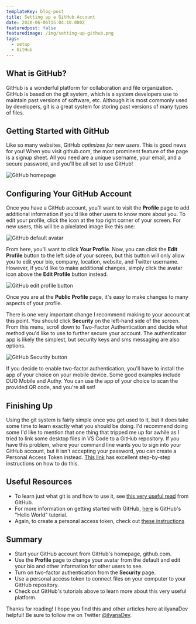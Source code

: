 ```yaml
---
templateKey: blog-post
title: Setting up a GitHub Account
date: 2020-06-06T15:04:10.000Z
featuredpost: false
featuredimage: /img/setting-up-github.png
tags:
  - setup
  - GitHub
---
```


What is GitHub?
-

GitHub is a wonderful platform for collaboration and file organization. GitHub is based on the git system, which is a system developers use to maintain past versions of software, etc. Although it is most commonly used by developers, git is a great system for storing past versions of many types of files.

Getting Started with GitHub
-

Like so many websites, GitHub *optimizes for new users*. This is good news for you! When you visit github.com, the most prominent feature of the page is a signup sheet. All you need are a unique username, your email, and a secure password, and you'll be all set to use GitHub!

![GitHub homepage](/img/github-homepage.png "GitHub homepage")

Configuring Your GitHub Account
-

Once you have a GitHub account, you'll want to visit the **Profile** page to add additional information if you'd like other users to know more about you. To edit your profile, click the icon at the top right corner of your screen. For new users, this will be a pixelated image like this one:

![GitHub default avatar](/img/github-avatar.png "GitHub default avatar")

From here, you'll want to click **Your Profile**. Now, you can click the **Edit Profile** button to the left side of your screen, but this button will only allow you to edit your bio, company, location, website, and Twitter username. However, if you'd like to make additional changes, simply click the avatar icon above the **Edit Profile** button instead. 

![GitHub edit profile button](/img/github-edit-profile-button.png "GitHub edit profile button")

Once you are at the **Public Profile** page, it's easy to make changes to many aspects of your profile.

There is one very important change I recommend making to your account at this point. You should click **Security** on the left-hand side of the screen. From this menu, scroll down to Two-Factor Authentication and decide what method you'd like to use to further secure your account. The authenticator app is likely the simplest, but security keys and sms messaging are also options.

![GitHub Security button](/img/github-security.png "GitHub Security button")

If you decide to enable two-factor authentication, you'll have to install the app of your choice on your mobile device. Some good examples include DUO Mobile and Authy. You can use the app of your choice to scan the provided QR code, and you're all set!

Finishing Up
---

Using the git system is fairly simple once you get used to it, but it does take some time to learn exactly what you should be doing. I'd recommend doing some I'd like to mention that one thing that tripped me up for awhile as I tried to link some desktop files in VS Code to a GitHub repository. If you have this problem, where your command line wants you to sign into your GitHub account, but it isn't accepting your password, you can create a Personal Access Token instead. [This link](https://help.github.com/en/github/authenticating-to-github/creating-a-personal-access-token-for-the-command-line) has excellent step-by-step instructions on how to do this.

Useful Resources
---

* To learn just what git is and how to use it, see [this very useful read](https://guides.github.com/introduction/git-handbook/) from GitHub.
* For more information on getting started with GitHub, [here](https://guides.github.com/activities/hello-world/) is GitHub's "Hello World" tutorial.
* Again, to create a personal access token, check out [these instructions](https://help.github.com/en/github/authenticating-to-github/creating-a-personal-access-token-for-the-command-line)

Summary
---

* Start your GitHub account from GitHub's homepage, github.com.
* Use the **Profile** page to change your avatar from the default and edit your bio and other information for other users to see.
* Turn on two-factor authentication from the **Security** page.
* Use a personal access token to connect files on your computer to your GitHub repository.
* Check out GitHub's tutorials above to learn more about this very useful platform.

Thanks for reading! I hope you find this and other articles here at ilyanaDev helpful! Be sure to follow me on Twitter [@ilyanaDev](https://twitter.com/ilyanaDev).
